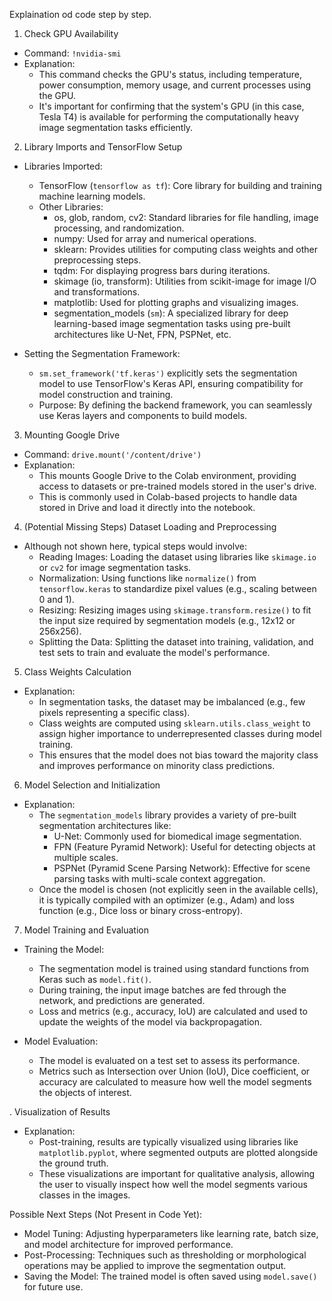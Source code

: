 Explaination od code step by step. 

 1. Check GPU Availability
   - Command: `!nvidia-smi`
   - Explanation:
     - This command checks the GPU's status, including temperature, power consumption, memory usage, and current processes using the GPU.
     - It's important for confirming that the system's GPU (in this case, Tesla T4) is available for performing the computationally heavy image segmentation tasks efficiently.

 2. Library Imports and TensorFlow Setup
   - Libraries Imported:
     - TensorFlow (`tensorflow as tf`): Core library for building and training machine learning models.
     - Other Libraries:
       - os, glob, random, cv2: Standard libraries for file handling, image processing, and randomization.
       - numpy: Used for array and numerical operations.
       - sklearn: Provides utilities for computing class weights and other preprocessing steps.
       - tqdm: For displaying progress bars during iterations.
       - skimage (io, transform): Utilities from scikit-image for image I/O and transformations.
       - matplotlib: Used for plotting graphs and visualizing images.
       - segmentation_models (`sm`): A specialized library for deep learning-based image segmentation tasks using pre-built architectures like U-Net, FPN, PSPNet, etc.
   
   - Setting the Segmentation Framework:
     - `sm.set_framework('tf.keras')` explicitly sets the segmentation model to use TensorFlow's Keras API, ensuring compatibility for model construction and training.
     - Purpose: By defining the backend framework, you can seamlessly use Keras layers and components to build models.

 3. Mounting Google Drive
   - Command: `drive.mount('/content/drive')`
   - Explanation:
     - This mounts Google Drive to the Colab environment, providing access to datasets or pre-trained models stored in the user's drive.
     - This is commonly used in Colab-based projects to handle data stored in Drive and load it directly into the notebook.

 4. (Potential Missing Steps) Dataset Loading and Preprocessing
   - Although not shown here, typical steps would involve:
     - Reading Images: Loading the dataset using libraries like `skimage.io` or `cv2` for image segmentation tasks.
     - Normalization: Using functions like `normalize()` from `tensorflow.keras` to standardize pixel values (e.g., scaling between 0 and 1).
     - Resizing: Resizing images using `skimage.transform.resize()` to fit the input size required by segmentation models (e.g., 12x12 or 256x256).
     - Splitting the Data: Splitting the dataset into training, validation, and test sets to train and evaluate the model's performance.

 5. Class Weights Calculation
   - Explanation:
     - In segmentation tasks, the dataset may be imbalanced (e.g., few pixels representing a specific class).
     - Class weights are computed using `sklearn.utils.class_weight` to assign higher importance to underrepresented classes during model training.
     - This ensures that the model does not bias toward the majority class and improves performance on minority class predictions.

 6. Model Selection and Initialization
   - Explanation:
     - The `segmentation_models` library provides a variety of pre-built segmentation architectures like:
       - U-Net: Commonly used for biomedical image segmentation.
       - FPN (Feature Pyramid Network): Useful for detecting objects at multiple scales.
       - PSPNet (Pyramid Scene Parsing Network): Effective for scene parsing tasks with multi-scale context aggregation.
     - Once the model is chosen (not explicitly seen in the available cells), it is typically compiled with an optimizer (e.g., Adam) and loss function (e.g., Dice loss or binary cross-entropy).

 7. Model Training and Evaluation
   - Training the Model:
     - The segmentation model is trained using standard functions from Keras such as `model.fit()`.
     - During training, the input image batches are fed through the network, and predictions are generated.
     - Loss and metrics (e.g., accuracy, IoU) are calculated and used to update the weights of the model via backpropagation.

   - Model Evaluation:
     - The model is evaluated on a test set to assess its performance.
     - Metrics such as Intersection over Union (IoU), Dice coefficient, or accuracy are calculated to measure how well the model segments the objects of interest.

 . Visualization of Results
   - Explanation:
     - Post-training, results are typically visualized using libraries like `matplotlib.pyplot`, where segmented outputs are plotted alongside the ground truth.
     - These visualizations are important for qualitative analysis, allowing the user to visually inspect how well the model segments various classes in the images.

 Possible Next Steps (Not Present in Code Yet):
   - Model Tuning: Adjusting hyperparameters like learning rate, batch size, and model architecture for improved performance.
   - Post-Processing: Techniques such as thresholding or morphological operations may be applied to improve the segmentation output.
   - Saving the Model: The trained model is often saved using `model.save()` for future use.

